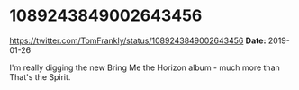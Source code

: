 # 1089243849002643456
https://twitter.com/TomFrankly/status/1089243849002643456
**Date:** 2019-01-26

I'm really digging the new Bring Me the Horizon album - much more than That's the Spirit.
